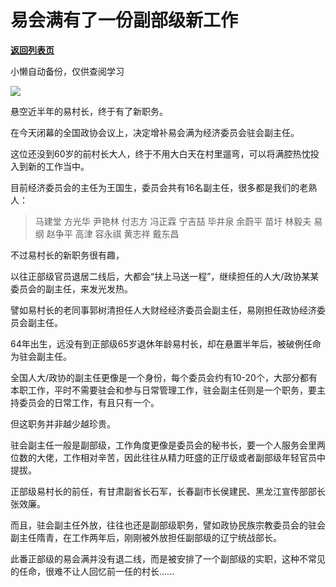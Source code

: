 # 易会满有了一份副部级新工作

[**返回列表页**](/gzh/政事堂2019)

小懒自动备份，仅供查阅学习

![](https://mmbiz.qpic.cn/mmbiz_jpg/rxhS23yu8cMW0z3paK659NbzSBU0eLVibk1UefOib8fsEtR50bGG467MazWAHsSGI20Ssm3cPYqHjSzOmrWkNkYg/640?wx_fmt=jpeg&from;=appmsg)

悬空近半年的易村长，终于有了新职务。  

在今天闭幕的全国政协会议上，决定增补易会满为经济委员会驻会副主任。  

这位还没到60岁的前村长大人，终于不用大白天在村里遛弯，可以将满腔热忱投入到新的工作当中。

目前经济委员会的主任为王国生，委员会共有16名副主任，很多都是我们的老熟人：

> 马建堂 方光华 尹艳林 付志方 冯正霖 宁吉喆 毕井泉 余蔚平 苗圩 林毅夫 易纲 赵争平 高津 容永祺 黄志祥 戴东昌

不过易村长的新职务很有趣，

以往正部级官员退居二线后，大都会“扶上马送一程”，继续担任的人大/政协某某委员会的副主任，来发光发热。

譬如易村长的老同事郭树清担任人大财经经济委员会副主任，易刚担任政协经济委员会副主任。

64年出生，远没有到正部级65岁退休年龄易村长，却在悬置半年后，被破例任命为驻会副主任。

全国人大/政协的副主任更像是一个身份，每个委员会约有10-20个，大部分都有本职工作，平时不需要驻会和参与日常管理工作，驻会副主任则是一个职务，要主持委员会的日常工作，有且只有一个。

但这职务并非越少越珍贵。  

驻会副主任一般是副部级，工作角度更像是委员会的秘书长，要一个人服务会里两位数的大佬，工作相对辛苦，因此往往从精力旺盛的正厅级或者副部级年轻官员中提拔。

正部级易村长的前任，有甘肃副省长石军，长春副市长侯建民、黑龙江宣传部部长张效廉。

而且，驻会副主任外放，往往也还是副部级职务，譬如政协民族宗教委员会的驻会副主任隋青，在工作两年后，刚刚被外放担任副部级的辽宁统战部长。

此番正部级的易会满并没有退二线，而是被安排了一个副部级的实职，这种不常见的任命，很难不让人回忆前一任的村长......


